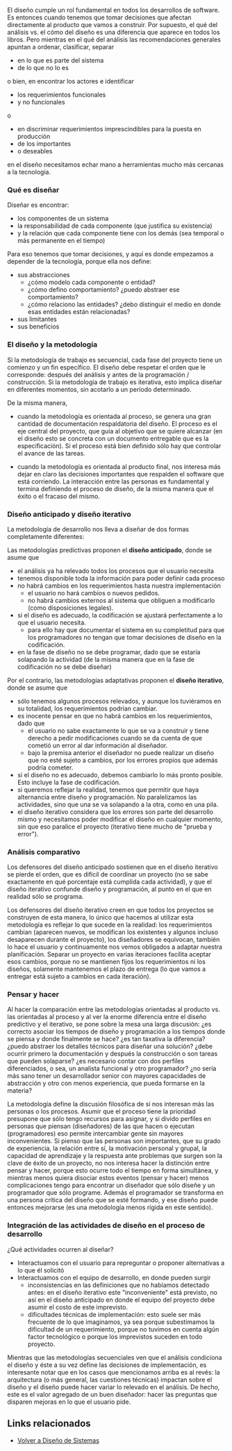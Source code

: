 El diseño cumple un rol fundamental en todos los desarrollos de software. Es entonces cuando tenemos que tomar decisiones que afectan directamente al producto que vamos a construir. Por supuesto, el qué del análisis vs. el cómo del diseño es una diferencia que aparece en todos los libros. Pero mientras en el qué del análisis las recomendaciones generales apuntan a ordenar, clasificar, separar

-   en lo que es parte del sistema
-   de lo que no lo es

o bien, en encontrar los actores e identificar

-   los requerimientos funcionales
-   y no funcionales

o

-   en discriminar requerimientos imprescindibles para la puesta en producción
-   de los importantes
-   o deseables

en el diseño necesitamos echar mano a herramientas mucho más cercanas a la tecnología.

### Qué es diseñar

Diseñar es encontrar:

-   los componentes de un sistema
-   la responsabilidad de cada componente (que justifica su existencia)
-   y la relación que cada componente tiene con los demás (sea temporal o más permanente en el tiempo)

Para eso tenemos que tomar decisiones, y aquí es donde empezamos a depender de la tecnología, porque ella nos define:

-   sus abstracciones
    -   ¿cómo modelo cada componente o entidad?
    -   ¿cómo defino comportamiento? ¿puedo abstraer ese comportamiento?
    -   ¿cómo relaciono las entidades? ¿debo distinguir el medio en donde esas entidades están relacionadas?
-   sus limitantes
-   sus beneficios

### El diseño y la metodología

Si la metodología de trabajo es secuencial, cada fase del proyecto tiene un comienzo y un fin específico. El diseño debe respetar el orden que le corresponde: después del análisis y antes de la programación / construcción. Si la metodología de trabajo es iterativa, esto implica diseñar en diferentes momentos, sin acotarlo a un período determinado.

De la misma manera,

-   cuando la metodología es orientada al proceso, se genera una gran cantidad de documentación respaldatoria del diseño. El proceso es el eje central del proyecto, que guía al objetivo que se quiere alcanzar (en el diseño esto se concreta con un documento entregable que es la especificación). Si el proceso está bien definido sólo hay que controlar el avance de las tareas.

<!-- -->

-   cuando la metodología es orientada al producto final, nos interesa más dejar en claro las decisiones importantes que respalden el software que está corriendo. La interacción entre las personas es fundamental y termina definiendo el proceso de diseño, de la misma manera que el éxito o el fracaso del mismo.

### Diseño anticipado y diseño iterativo

La metodología de desarrollo nos lleva a diseñar de dos formas completamente diferentes:

Las metodologías predictivas proponen el **diseño anticipado**, donde se asume que

-   el análisis ya ha relevado todos los procesos que el usuario necesita
-   tenemos disponible toda la información para poder definir cada proceso
-   no habrá cambios en los requerimientos hasta nuestra implementación
    -   el usuario no hará cambios o nuevos pedidos.
    -   no habrá cambios externos al sistema que obliguen a modificarlo (como disposiciones legales).
-   si el diseño es adecuado, la codificación se ajustará perfectamente a lo que el usuario necesita.
    -   para ello hay que documentar el sistema en su completitud para que los programadores no tengan que tomar decisiones de diseño en la codificación.
-   en la fase de diseño no se debe programar, dado que se estaría solapando la actividad (de la misma manera que en la fase de codificación no se debe diseñar)

Por el contrario, las metodologías adaptativas proponen el **diseño iterativo**, donde se asume que

-   sólo tenemos algunos procesos relevados, y aunque los tuviéramos en su totalidad, los requerimientos podrían cambiar.
-   es inocente pensar en que no habrá cambios en los requerimientos, dado que
    -   el usuario no sabe exactamente lo que se va a construir y tiene derecho a pedir modificaciones cuando se da cuenta de que cometió un error al dar información al diseñador.
    -   bajo la premisa anterior el diseñador no puede realizar un diseño que no esté sujeto a cambios, por los errores propios que además podría cometer.
-   si el diseño no es adecuado, debemos cambiarlo lo más pronto posible. Esto incluye la fase de codificación.
-   si queremos reflejar la realidad, tenemos que permitir que haya alternancia entre diseño y programación. No paralelizamos las actividades, sino que una se va solapando a la otra, como en una pila.
-   el diseño iterativo considera que los errores son parte del desarrollo mismo y necesitamos poder modificar el diseño en cualquier momento, sin que eso paralice el proyecto (iterativo tiene mucho de "prueba y error").

### Análisis comparativo

Los defensores del diseño anticipado sostienen que en el diseño iterativo se pierde el orden, que es difícil de coordinar un proyecto (no se sabe exactamente en qué porcentaje está cumplida cada actividad), y que el diseño iterativo confunde diseño y programación, al punto en el que en realidad sólo se programa.

Los defensores del diseño iterativo creen en que todos los proyectos se construyen de esta manera, lo único que hacemos al utilizar esta metodología es reflejar lo que sucede en la realidad: los requerimientos cambian (aparecen nuevos, se modifican los existentes y algunos incluso desaparecen durante el proyecto), los diseñadores se equivocan, también lo hace el usuario y continuamente nos vemos obligados a adaptar nuestra planificación. Separar un proyecto en varias iteraciones facilita aceptar esos cambios, porque no se mantienen fijos los requerimientos ni los diseños, solamente mantenemos el plazo de entrega (lo que vamos a entregar está sujeto a cambios en cada iteración).

### Pensar y hacer

Al hacer la comparación entre las metodologías orientadas al producto vs. las orientadas al proceso y al ver la enorme diferencia entre el diseño predictivo y el iterativo, se pone sobre la mesa una larga discusión: ¿es correcto asociar los tiempos de diseño y programación a los tiempos donde se piensa y donde finalmente se hace? ¿es tan taxativa la diferencia? ¿puedo abstraer los detalles técnicos para diseñar una solución? ¿debe ocurrir primero la documentación y después la construcción o son tareas que pueden solaparse? ¿es necesario contar con dos perfiles diferenciados, o sea, un analista funcional y otro programador? ¿no sería más sano tener un desarrollador senior con mayores capacidades de abstracción y otro con menos experiencia, que pueda formarse en la materia?

La metodología define la discusión filosófica de si nos interesan más las personas o los procesos. Asumir que el proceso tiene la prioridad presupone que sólo tengo recursos para asignar, y si divido perfiles en personas que piensan (diseñadores) de las que hacen o ejecutan (programadores) eso permite intercambiar gente sin mayores inconvenientes. Si pienso que las personas son importantes, que su grado de experiencia, la relación entre sí, la motivación personal y grupal, la capacidad de aprendizaje y la respuesta ante problemas que surgen son la clave de éxito de un proyecto, no nos interesa hacer la distinción entre pensar y hacer, porque esto ocurre todo el tiempo en forma simultánea, y mientras menos quiera disociar estos eventos (pensar y hacer) menos complicaciones tengo para encontrar un diseñador que sólo diseñe y un programador que sólo programe. Además el programador se transforma en una persona crítica del diseño que se esté formando, y ese diseño puede entonces mejorarse (es una metodología menos rígida en este sentido).

### Integración de las actividades de diseño en el proceso de desarrollo

¿Qué actividades ocurren al diseñar?

-   Interactuamos con el usuario para repreguntar o proponer alternativas a lo que él solicitó
-   Interactuamos con el equipo de desarrollo, en donde pueden surgir
    -   inconsistencias en las definiciones que no habíamos detectado antes: en el diseño iterativo este "inconveniente" está previsto, no así en el diseño anticipado en donde el equipo del proyecto debe asumir el costo de este imprevisto.
    -   dificultades técnicas de implementación: esto suele ser más frecuente de lo que imaginamos, ya sea porque subestimamos la dificultad de un requerimiento, porque no tuvimos en cuenta algún factor tecnológico o porque los imprevistos suceden en todo proyecto.

Mientras que las metodologías secuenciales ven que el análisis condiciona el diseño y éste a su vez define las decisiones de implementación, es interesante notar que en los casos que mencionamos arriba es al revés: la arquitectura (o más general, las cuestiones técnicas) impactan sobre el diseño y el diseño puede hacer variar lo relevado en el análisis. De hecho, este es el valor agregado de un buen diseñador: hacer las preguntas que disparen mejoras en lo que el usuario pide.

Links relacionados
------------------

-   [Volver a Diseño de Sistemas](design-temario.md)

